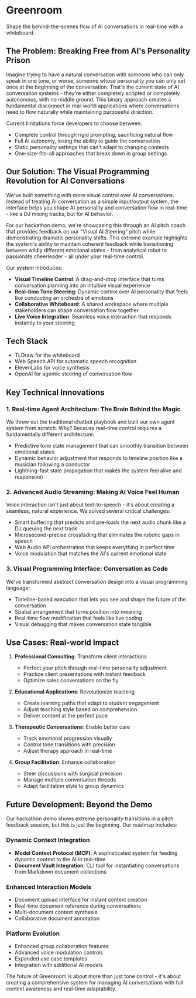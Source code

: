 # Greenroom

Shape the behind-the-scenes flow of AI conversations in real-time with a whiteboard.

## The Problem: Breaking Free from AI's Personality Prison

Imagine trying to have a natural conversation with someone who can only speak in one tone, or worse, someone whose personality you can only set once at the beginning of the conversation. That's the current state of AI conversation systems - they're either completely scripted or completely autonomous, with no middle ground. This binary approach creates a fundamental disconnect in real-world applications where conversations need to flow naturally while maintaining purposeful direction.

Current limitations force developers to choose between:
- Complete control through rigid prompting, sacrificing natural flow
- Full AI autonomy, losing the ability to guide the conversation
- Static personality settings that can't adapt to changing contexts
- One-size-fits-all approaches that break down in group settings

## Our Solution: The Visual Programming Revolution for AI Conversations

We've built something with more visual control over AI conversations. Instead of treating AI conversation as a simple input/output system, the interface helps you shape AI personality and conversation flow in real-time - like a DJ mixing tracks, but for AI behavior.

For our hackathon demo, we're showcasing this through an AI pitch coach that provides feedback on our "Visual AI Steering" pitch while demonstrating dramatic personality shifts. This extreme example highlights the system's ability to maintain coherent feedback while transitioning between wildly different emotional states - from analytical robot to passionate cheerleader - all under your real-time control.

Our system introduces:
- **Visual Timeline Control**: A drag-and-drop interface that turns conversation planning into an intuitive visual experience
- **Real-time Tone Steering**: Dynamic control over AI personality that feels like conducting an orchestra of emotions
- **Collaborative Whiteboard**: A shared workspace where multiple stakeholders can shape conversation flow together
- **Live Voice Integration**: Seamless voice interaction that responds instantly to your steering

## Tech Stack

- TLDraw for the whiteboard
- Web Speech API for automatic speech recognition
- ElevenLabs for voice synthesis
- OpenAI for agentic steering of conversation flow

## Key Technical Innovations

### 1. Real-time Agent Architecture: The Brain Behind the Magic
We threw out the traditional chatbot playbook and built our own agent system from scratch. Why? Because real-time control requires a fundamentally different architecture:
- Predictive tone state management that can smoothly transition between emotional states
- Dynamic behavior adjustment that responds to timeline position like a musician following a conductor
- Lightning-fast state propagation that makes the system feel alive and responsive)

### 2. Advanced Audio Streaming: Making AI Voice Feel Human
Voice interaction isn't just about text-to-speech - it's about creating a seamless, natural experience. We solved several critical challenges:
- Smart buffering that predicts and pre-loads the next audio chunk like a DJ queuing the next track
- Microsecond-precise crossfading that eliminates the robotic gaps in speech
- Web Audio API orchestration that keeps everything in perfect time
- Voice modulation that matches the AI's current emotional state

### 3. Visual Programming Interface: Conversation as Code
We've transformed abstract conversation design into a visual programming language:
- Timeline-based execution that lets you see and shape the future of the conversation
- Spatial arrangement that turns position into meaning
- Real-time flow modification that feels like live coding
- Visual debugging that makes conversation state tangible

## Use Cases: Real-world Impact

1. **Professional Consulting**: Transform client interactions
   - Perfect your pitch through real-time personality adjustment
   - Practice client presentations with instant feedback
   - Optimize sales conversations on the fly

2. **Educational Applications**: Revolutionize teaching
   - Create learning paths that adapt to student engagement
   - Adjust teaching style based on comprehension
   - Deliver content at the perfect pace

3. **Therapeutic Conversations**: Enable better care
   - Track emotional progression visually
   - Control tone transitions with precision
   - Adjust therapy approach in real-time

4. **Group Facilitation**: Enhance collaboration
   - Steer discussions with surgical precision
   - Manage multiple conversation threads
   - Adapt facilitation style to group dynamics

## Future Development: Beyond the Demo

Our hackathon demo shows extreme personality transitions in a pitch feedback session, but this is just the beginning. Our roadmap includes:

### Dynamic Context Integration
- **Model Context Protocol (MCP)**: A sophisticated system for feeding dynamic context to the AI in real-time
- **Document Vault Integration**: CLI tool for instantiating conversations from Markdown document collections

### Enhanced Interaction Models
- Document upload interface for instant context creation
- Real-time document reference during conversations
- Multi-document context synthesis
- Collaborative document annotation

### Platform Evolution
- Enhanced group collaboration features
- Advanced voice modulation controls
- Expanded use case templates
- Integration with additional AI models

The future of Greenroom is about more than just tone control - it's about creating a comprehensive system for managing AI conversations with full context awareness and real-time adaptability.